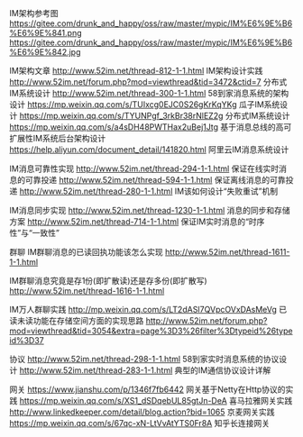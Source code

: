 IM架构参考图
https://gitee.com/drunk_and_happy/oss/raw/master/mypic/IM%E6%9E%B6%E6%9E%841.png
https://gitee.com/drunk_and_happy/oss/raw/master/mypic/IM%E6%9E%B6%E6%9E%842.jpg

IM架构文章
http://www.52im.net/thread-812-1-1.html  IM架构设计实践
http://www.52im.net/forum.php?mod=viewthread&tid=3472&ctid=7 分布式IM系统设计
http://www.52im.net/thread-300-1-1.html 58到家消息系统的架构设计
https://mp.weixin.qq.com/s/TUIxcg0EJC0S26gKrKqYKg 瓜子IM系统设计
https://mp.weixin.qq.com/s/TYUNPgf_3rkBr38rNlEZ2g 分布式IM系统设计
https://mp.weixin.qq.com/s/a4sDH48PWTHax2uBej1Jtg 基于消息总线的高可扩展性IM系统后台架构设计
https://help.aliyun.com/document_detail/141820.html 阿里云IM消息系统设计

IM消息可靠性实现
http://www.52im.net/thread-294-1-1.html 保证在线实时消息的可靠投递
http://www.52im.net/thread-594-1-1.html 保证离线消息的可靠投递
http://www.52im.net/thread-280-1-1.html IM该如何设计“失败重试”机制

IM消息同步实现
http://www.52im.net/thread-1230-1-1.html  消息的同步和存储方案
http://www.52im.net/thread-714-1-1.html  保证IM实时消息的“时序性”与“一致性”

群聊
IM群聊消息的已读回执功能该怎么实现
http://www.52im.net/thread-1611-1-1.html

IM群聊消息究竟是存1份(即扩散读)还是存多份(即扩散写)
http://www.52im.net/thread-1616-1-1.html

IM万人群聊实践
http://mp.weixin.qq.com/s/LT2dASI7QVpcOVxDAsMeVg
已读未读功能在存储空间方面的实现思路
http://www.52im.net/forum.php?mod=viewthread&tid=3054&extra=page%3D3%26filter%3Dtypeid%26typeid%3D37

协议
http://www.52im.net/thread-298-1-1.html 58到家实时消息系统的协议设计
http://www.52im.net/thread-283-1-1.html 典型的IM通信协议设计详解

网关
https://www.jianshu.com/p/1346f7fb6442 网关基于Netty在Http协议的实践
https://mp.weixin.qq.com/s/XS1_dSDqebUL85gtJn-DeA 喜马拉雅网关实践
http://www.linkedkeeper.com/detail/blog.action?bid=1065  京麦网关实践
https://mp.weixin.qq.com/s/67qc-xN-LtVvAtYTS0Fr8A 知乎长连接网关